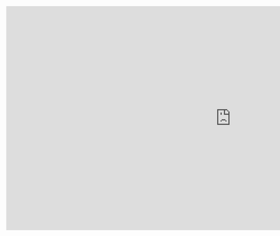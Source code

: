 <iframe height="600" width=1200; scrolling="no" title="Holy Grail layout" src="https://codepen.io/sargentogato/embed/jOJbqzW?default-tab=html%2Cresult" frameborder="no" loading="lazy" allowtransparency="true" allowfullscreen="true">
  See the Pen <a href="https://codepen.io/sargentogato/pen/jOJbqzW">
  Holy Grail layout</a> by Sargentogato (<a href="https://codepen.io/sargentogato">@sargentogato</a>)
  on <a href="https://codepen.io">CodePen</a>.
</iframe>
